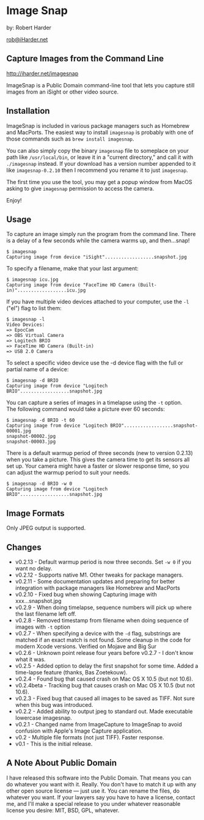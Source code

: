 # Image Snap

by: Robert Harder

rob@iHarder.net

## Capture Images from the Command Line

http://iharder.net/imagesnap

ImageSnap is a Public Domain command-line tool that lets you capture still
images from an iSight or other video source.

## Installation

ImageSnap is included in various package managers such as Homebrew and MacPorts.
The easiest way to install `imagesnap` is probably with one of those commands
such as `brew install imagesnap`. 

You can also simply copy the binary `imagesnap` file to someplace on 
your path like `/usr/local/bin`, or leave it in a "current directory," and 
call it with `./imagesnap` instead.  If your download has a version number
appended to it like `imagesnap-0.2.10` then I recommend you rename it
to just `imagesnap`.

The first time you use the tool, you may get a popup window from MacOS 
asking to give `imagesnap` permission to access the camera.

Enjoy!

## Usage
To capture an image simply run the program from the command line.
There is a delay of a few seconds while the camera warms up, and then...snap!

```
$ imagesnap
Capturing image from device "iSight"..................snapshot.jpg
```

To specify a filename, make that your last argument:

```
$ imagesnap icu.jpg
Capturing image from device "FaceTime HD Camera (Built-in)"..................icu.jpg
```

If you have multiple video devices attached to your computer, use the `-l`
("el") flag to list them:

```
$ imagesnap -l
Video Devices:
=> EpocCam
=> OBS Virtual Camera
=> Logitech BRIO
=> FaceTime HD Camera (Built-in)
=> USB 2.0 Camera
```

To select a specific video device use the -d device flag with the full
or partial name of a device:

```
$ imagesnap -d BRIO
Capturing image from device "Logitech BRIO"..................snapshot.jpg
```

You can capture a series of images in a timelapse using the `-t` option.  
The following command would take a picture ever 60 seconds:

```
$ imagesnap -d BRIO -t 60
Capturing image from device "Logitech BRIO"..................snapshot-00001.jpg
snapshot-00002.jpg
snapshot-00003.jpg
```

There is a default warmup period of three seconds (new to version 0.2.13) when you take a picture.
This gives the camera time to get its sensors all set up.  Your camera might have a faster or slower
response time, so you can adjust the warmup period to suit your needs.

```
$ imagesnap -d BRIO -w 0
Capturing image from device "Logitech BRIO"..................snapshot.jpg
```


## Image Formats

Only JPEG output is supported. 

## Changes

* v0.2.13 - Default warmup period is now three seconds.  Set ```-w 0``` if you want no delay.
* v0.2.12 - Supports native M1.  Other tweaks for package managers.
* v0.2.11 - Some documentation updates and preparing for better integration with package managers like Homebrew and MacPorts
* v0.2.10 - Fixed bug when showing Capturing image with xxx...snapshot.jpg
* v0.2.9 - When doing timelapse, sequence numbers will pick up where the last filename left off.
* v0.2.8 - Removed timestamp from filename when doing sequence of images with `-t` option
* v0.2.7 - When specifying a device with the `-d` flag, substrings are matched if an exact match is not found.  Some cleanup in the code for modern Xcode versions.  Verified on Mojave and Big Sur
* v0.2.6 - Unknown point release four years before v0.2.7 - I don't know what it was. 
* v0.2.5 - Added option to delay the first snapshot for some time. Added a time-lapse feature (thanks, Bas Zoetekouw).
* v0.2.4 - Found bug that caused crash on Mac OS X 10.5 (but not 10.6).
* v0.2.4beta - Tracking bug that causes crash on Mac OS X 10.5 (but not 10.6).
* v0.2.3 - Fixed bug that caused all images to be saved as TIFF. Not sure when this bug was introduced.
* v0.2.2 - Added ability to output jpeg to standard out. Made executable lowercase imagesnap.
* v0.2.1 - Changed name from ImageCapture to ImageSnap to avoid confusion with Apple's Image Capture application.
* v0.2 - Multiple file formats (not just TIFF). Faster response.
* v0.1 - This is the initial release.

## A Note About Public Domain

I have released this software into the Public Domain. That means you can do
whatever you want with it. Really. You don't have to match it up with any other
open source license — just use it. You can rename the files, do whatever you
want. If your lawyers say you have to have a license, contact me, and I'll make
a special release to you under whatever reasonable license you desire: MIT, BSD,
GPL, whatever.
